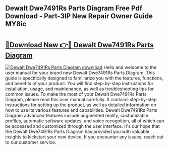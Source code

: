 ## Dewalt Dwe7491Rs Parts Diagram Free Pdf Download - Part-3lP New Repair Owner Guide MY8ic

# <h2><a href="http://dfjk25.blite.top/?on=Dewalt+Dwe7491Rs+Parts+Diagram">🔗Download New 👉🔴 Dewalt Dwe7491Rs Parts Diagram</a></h2>

[![Dewalt Dwe7491Rs Parts Diagram download](https://i.imgur.com/lujVjoI.png)](http://dfjk25.blite.top/?on=Dewalt+Dwe7491Rs+Parts+Diagram)
Hello and welcome to the user manual for your brand new Dewalt Dwe7491Rs Parts Diagram. This guide is specifically designed to familiarize you with the features, functions, and benefits of your product. You will find step-by-step instructions for installation, usage, and maintenance, as well as troubleshooting tips for common issues. To make the most of your Dewalt Dwe7491Rs Parts Diagram, please read this user manual carefully. It contains step-by-step instructions for setting up the product, as well as detailed information on how to use its various features and capabilities. Dewalt Dwe7491Rs Parts Diagram advanced features include augmented reality, customizable profiles, automatic software updates, and voice recognition, all of which can be accessed and customized through the user interface. It's our hope that the Dewalt Dwe7491Rs Parts Diagram has provided you with valuable insights to kickstart your new device. If you encounter any issues, reach out to our customer service.
